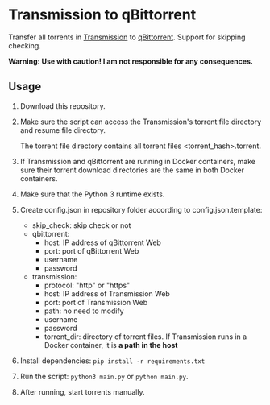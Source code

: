 # Transmission to qBittorrent

Transfer all torrents in [Transmission](https://transmissionbt.com/) to [qBittorrent](https://www.qbittorrent.org/). Support for skipping checking.

**Warning: Use with caution! I am not responsible for any consequences.**

## Usage

1. Download this repository.

2. Make sure the script can access the Transmission's torrent file directory and resume file directory.
   
   The torrent file directory contains all torrent files <torrent_hash>.torrent.
   
3. If Transmission and qBittorrent are running in Docker containers, make sure their torrent download directories are the same in both Docker containers.

4. Make sure that the Python 3 runtime exists.

5. Create config.json in repository folder according to config.json.template:

   + skip_check: skip check or not
   + qbittorrent:
     + host: IP address of qBittorrent Web
     + port: port of qBittorrent Web
     + username
     + password
   + transmission:
     + protocol: "http" or "https"
     + host: IP address of Transmission Web
     + port: port of Transmission Web
     + path: no need to modify
     + username
     + password
     + torrent_dir: directory of torrent files. If Transmission runs in a Docker container, it is **a path in the host**

6. Install dependencies: `pip install -r requirements.txt`

7. Run the script: `python3 main.py` or `python main.py`.

8. After running, start torrents manually.